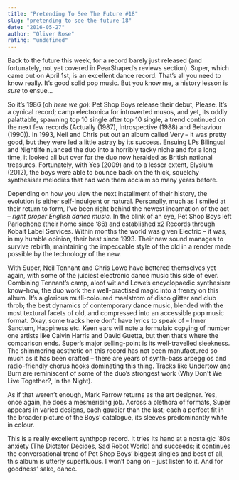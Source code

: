 ```yaml
---
title: "Pretending To See The Future #18"
slug: "pretending-to-see-the-future-18"
date: "2016-05-27"
author: "Oliver Rose"
rating: "undefined"
---
```


Back to the future this week, for a record barely just released (and fortunately, not yet covered in PearShaped’s reviews section). Super, which came out on April 1st, is an excellent dance record. That’s all you need to know really. It’s good solid pop music. But you know me, a history lesson is _sure_ to ensue...

So it’s 1986 (oh _here we go_): Pet Shop Boys release their debut, Please. It’s a cynical record; camp electronica for introverted musos, and yet, its oddly palattable, spawning top 10 single after top 10 single, a trend continued on the next few records (Actually (1987), Introspective (1988) and Behaviour (1990)). In 1993, Neil and Chris put out an album called Very – it was pretty good, but they were led a little astray by its success. Ensuing LPs Bilingual and Nightlife nuanced the duo into a horribly tacky niche and for a long time, it looked all but over for the duo now heralded as British national treasures. Fortunately, with Yes (2009) and to a lesser extent, Elysium (2012), the boys were able to bounce back on the thick, squelchy synthesiser melodies that had won them acclaim so many years before.

Depending on how you view the next installment of their history, the evolution is either self-indulgent or natural. Personally, much as I smiled at their return to form, I’ve been right behind the newest incarnation of the act – _right proper English dance music._ In the blink of an eye, Pet Shop Boys left Parlophone (their home since ‘86) and established x2 Records through Kobalt Label Services. Within months the world was given Electric – it was, in my humble opinion, their best since 1993. Their new sound manages to survive rebirth, maintaining the impeccable style of the old in a render made possible by the technology of the new.

With Super, Neil Tennant and Chris Lowe have bettered themselves yet again, with some of the juiciest electronic dance music this side of ever. Combining Tennant’s camp, aloof wit and Lowe’s encyclopaedic synthesiser know-how, the duo work their well-practised magic into a frenzy on this album. It’s a glorious mutli-coloured maelstrom of disco glitter and club throb; the best dynamics of contemporary dance music, blended with the most textural facets of old, and compressed into an accessible pop music format. Okay, some tracks here don’t have lyrics to speak of – Inner Sanctum, Happiness etc. Keen ears will note a formulaic copying of number one artists like Calvin Harris and David Guetta, but then that’s where the comparison ends. Super’s major selling-point is its well-travelled sleekness. The shimmering aesthetic on this record has not been manufactured so much as it has been crafted – there are years of synth-bass arpeggios and radio-friendly chorus hooks dominating this thing. Tracks like Undertow and Burn are reminiscent of some of the duo’s strongest work (Why Don't We Live Together?, In the Night).

As if that weren’t enough, Mark Farrow returns as the art designer. Yes, once again, he does a mesmerising job. Across a plethora of formats, Super appears in varied designs, each gaudier than the last; each a perfect fit in the broader picture of the Boys’ catalogue, its sleeves predominantly white in colour.

This is a really excellent synthpop record. It tries its hand at a nostalgic ‘80s anxiety (The Dictator Decides, Sad Robot World) and succeeds; it continues the conversational trend of Pet Shop Boys’ biggest singles and best of all, this album is utterly superfluous. I won’t bang on – just listen to it. And for goodness’ sake, dance.
